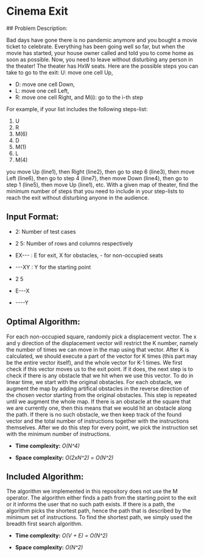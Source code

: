 # Cinema Exit


## Problem Description:

Bad days have gone there is no pandemic anymore and you bought a movie ticket to celebrate. Everything has been going well so far, but when the movie has started, your house owner called and told you to come home as soon as possible. Now, you need to leave without disturbing any person in the theater!
The theater has HxW seats. Here are the possible steps you can take to go to the exit: U: move one cell Up,

- D: move one cell Down,
- L: move one cell Left,
- R: move one cell Right, and M(i): go to the i-th step

For example, if your list includes the following steps-list: 

1. U
2. R
3. M(6)
4. D
5. M(1)
6. L
7. M(4)

you move Up (line1), then Right (line2), then go to step 6 (line3), then move Left (line6), then go to step 4 (line7), then move Down (line4), then go to step 1 (line5), then move Up (line1), etc.
With a given map of theater, find the minimum number of steps that you need to include in your step-lists to reach the exit without disturbing anyone in the audience.

## Input Format:

- 2: Number of test cases
- 2 5: Number of rows and columns respectively

- EX--- : E for exit, X for obstacles, - for non-occupied seats

- ---XY : Y for the starting point

- 2 5

- E---X 

- ----Y

## Optimal Algorithm:

For each non-occupied square, randomly pick a displacement vector. The x and y direction of the displacement vector will restrict the K number, namely the number of times we can move in the map using that vector. After K is calculated, we should execute a part of the vector for K times (this part may be the entire vector itself), and the whole vector for K-1 times. We first check if this vector moves us to the exit point. If it does, the next step is to check if there is any obstacle that we hit when we use this vector. To do in linear time, we start with the original obstacles. For each obstacle, we augment the map by adding artifical obstacles in the reverse direction of the chosen vector starting from the original obstacles. This step is repeated until we augment the whole map. If there is an obstacle at the square that we are currently one, then this means that we would hit an obstacle along the path. If there is no such obstacle, we then keep track of the found vector and the total number of instructions together with the instructions themselves. After we do this step for every point, we pick the instruction set with the minimum number of instructions.

- **Time complexity:** *O(N^4)*

- **Space complexity:** *O(2xN^2) = O(N^2)*

## Included Algorithm:

The algorithm we implemented in this repository does not use the M operator. The algorithm either finds a path from the starting point to the exit or it informs the user that no such path exists. If there is a path, the algorithm picks the shortest path, hence the path that is described by the minimum set of instructions. To find the shortest path, we simply used the breadth first search algorithm.

- **Time complexity:** *O(V + E) = O(N^2)*

- **Space complexity:** *O(N^2)*
